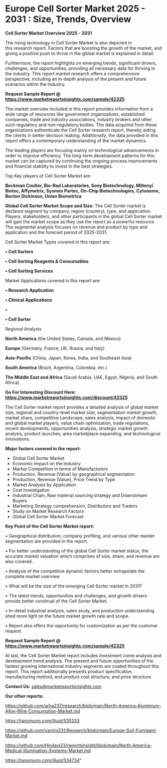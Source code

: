 # Europe Cell Sorter Market 2025 - 2031 : Size, Trends, Overview

<Strong> Cell Sorter Market Overview 2025 - 2031</strong>

The rising technology in Cell Sorter Market is also depicted in this research report. Factors that are boosting the growth of the market, and giving a positive push to thrive in the global market is explained in detail.

Furthermore, the report highlights on emerging trends, significant drivers, challenges, and opportunities, providing all necessary data for thriving in the industry. This report market research offers a comprehensive perspective, including an in-depth analysis of the present and future scenarios within the industry.

<strong>Request Sample Report @ <a href=https://www.marketreportsinsights.com/sample/42325>https://www.marketreportsinsights.com/sample/42325</a></strong>

The market overview included in this report provides information from a wide range of resources like government organizations, established companies, trade and industry associations, industry brokers and other such regulatory and non-regulatory bodies. The data acquired from these organizations authenticate the Cell Sorter research report, thereby aiding the clients in better decision making. Additionally, the data provided in this report offers a contemporary understanding of the market dynamics.

The leading players are focusing mainly on technological advancements in order to improve efficiency. The long-term development patterns for this market can be captured by continuing the ongoing process improvements and financial stability to invest in the best strategies.

Top Key players of Cell Sorter Market are:

<strong>Beckman Coulter, Bio-Rad Laboratories, Sony Biotechnology, Miltenyi Biotec, Affymetrix, Sysmex Partec, On-Chip Biotechnologies, Cytonome, Becton Dickinson, Union Biometrica</strong>

<strong><b>Global Cell Sorter Market Scope and Size:</b></strong>
The Cell Sorter market is declared segment by company, region (country), type, and application. Players, stakeholders, and other participants in the global Cell Sorter market will gain the market scope as they use the report as a powerful resource. The segmental analysis focuses on revenue and product by type and application and the forecast period of 2025-2031.

Cell Sorter Market Types covered in this report are:

<strong>•  Cell Sorters

•  Cell Sorting Reagents & Consumables

•  Cell Sorting Services</strong>

Market Applications covered in this report are:

<strong>•  Research Application

•  Clinical Applications

•  

•  Cell Sorter</strong> 

Regional Analysis

<strong>North America</strong> (the United States, Canada, and Mexico)

<strong>Europe</strong> (Germany, France, UK, Russia, and Italy)

<strong>Asia-Pacific</strong> (China, Japan, Korea, India, and Southeast Asia)

<strong>South America</strong> (Brazil, Argentina, Colombia, etc.)

<strong>The Middle East and Africa</strong> (Saudi Arabia, UAE, Egypt, Nigeria, and South Africa)

<strong>Go For Interesting Discount Here: <a href=https://www.marketreportsinsights.com/discount/42325>https://www.marketreportsinsights.com/discount/42325</a></strong>

The Cell Sorter market report provides a detailed analysis of global market size, regional and country-level market size, segmentation market growth, market share, competitive Landscape, sales analysis, impact of domestic and global market players, value chain optimization, trade regulations, recent developments, opportunities analysis, strategic market growth analysis, product launches, area marketplace expanding, and technological innovations.

<strong><b>Major factors covered in the report:</b></strong>
<ul>
  <li>Global Cell Sorter Market </li>
  <li>Economic Impact on the Industry</li>
  <li>Market Competition in terms of Manufacturers</li>
  <li>Production, Revenue (Value) by geographical segmentation</li>
  <li>Production, Revenue (Value), Price Trend by Type</li>
  <li>Market Analysis by Application</li>
  <li>Cost Investigation</li>
  <li>Industrial Chain, Raw material sourcing strategy and Downstream Buyers</li>
  <li>Marketing Strategy comprehension, Distributors and Traders</li>
  <li>Study on Market Research Factors</li>
  <li>Global Cell Sorter Market Forecast</li>
</ul>

<strong><b>Key Point of the Cell Sorter Market report:</b></strong>

• Geographical distribution, company profiling, and various other market segmentation are provided in the report.

• For better understanding of the global Cell Sorter market status, the accurate market valuation which comprises of size, share, and revenue are also covered.

• Analysis of the competitive dynamic factors better extrapolate the complete market overview

• What will be the size of the emerging Cell Sorter market in 2031?

• The latest trends, opportunities and challenges, and growth drivers provide better construal of the Cell Sorter Market.

• In-detail industrial analysis, sales study, and production understanding shed more light on the future market growth rate and scope.

• Report also offers the opportunity for customization as per the customer request.

<strong>Request Sample Report @ <a href=https://www.marketreportsinsights.com/sample/42325>https://www.marketreportsinsights.com/sample/42325</a></strong>

At last, the Cell Sorter Market report includes investment come analysis and development trend analysis. The present and future opportunities of the fastest growing international industry segments are coated throughout this report. This report additionally presents product specification, manufacturing method, and product cost structure, and price structure.

<strong>Contact Us:</strong>
sales@marketreportsinsights.com

<strong>Our other reports:</strong>

<a href=https://github.com/arha237/research/blob/main/North-America-Aluminium-Alloy-Wire-Consumption-Market.md>https://github.com/arha237/research/blob/main/North-America-Aluminium-Alloy-Wire-Consumption-Market.md</a>

<a href=https://tanomuno.com/illust/535333>https://tanomuno.com/illust/535333</a>

<a href=https://github.com/yamini231/Research/blob/main/Europe-Soil-Fumigant-Market.md>https://github.com/yamini231/Research/blob/main/Europe-Soil-Fumigant-Market.md</a>

<a href=https://github.com/Hindavi23/reportsinsight/blob/main/North-America-Medical-Illumination-Systems-Market.md>https://github.com/Hindavi23/reportsinsight/blob/main/North-America-Medical-Illumination-Systems-Market.md</a>

<a href=https://tanomuno.com/illust/534734>https://tanomuno.com/illust/534734</a>"
